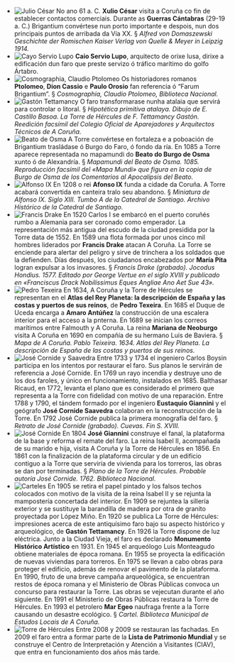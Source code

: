 * ![Julio César](http://ciav.s3.amazonaws.com/img/caesar.jpg "Julio César") No ano 61 a. C. **Xulio César** visita a Coruña co fin de establecer contactos comerciais. Durante as **Guerras Cántabras** (29-19 a. C.) Brigantium convértese nun porto importante e despois, nun dos principais puntos de arribada da Vía XX. § *Alfred von Domaszewski Geschichte der Romischen Kaiser Verlag von Quelle & Meyer in Leipzig 1914.*
* ![Cayo Servio Lupo](http://ciav.s3.amazonaws.com/img/lupus.jpg "Cayo Servio Lupo") **Caio Servio Lupo**, arquitecto de orixe lusa, dirixe a edificación dun faro que preste servizo ó tráfico marítimo do golfo Ártabro. 
* ![Cosmographia, Claudio Ptolomeo](http://ciav.s3.amazonaws.com/img/cosmographia_claudio_ptolomeo.jpg "Gastón Tettamancy") Os historiadores romanos **Ptolomeo**, **Dion Cassio** e **Paulo Orosio** fan referencia ó “Farum Brigantium”. § *Cosmographia, Claudio Ptolomeo, Biblioteca Nacional.*
* ![Gastón Tettamancy](http://ciav.s3.amazonaws.com/img/tettamancy-gaston.jpg "Cosmographia, Claudio Ptolomeo") O faro transformarase nunha atalaia que servirá para controlar o litoral. § *Hipotética primitiva atalaya. Dibujo de E. Castillo Basoa. La Torre de Hércules de F. Tettamancy Gastón. Reedición facsímil del Colegio Oficial de Aparejadores y Arquitectos Técnicos de A Coruña.*
* ![Beato de Osma](http://ciav.s3.amazonaws.com/img/beato-osma.jpg "Beato de Osma") A Torre convértese en fortaleza e a poboación de Brigantium trasládase ó Burgo do Faro, ó fondo da ría. En 1085 a Torre aparece representada no mapamundi do **Beato do Burgo de Osma** xunto ó de Alexandría.  § *Mapamundi del Beato de Osma. 1085. Reproducción facsímil del «Mapa Mundi»  que figura en la copia de Burgo de Osma de los Comentarios al Apocalipsis del Beato.*
* ![Alfonso IX](http://ciav.s3.amazonaws.com/img/alfonsoix.jpg "Alfonso IX") En 1208 o rei **Afonso IX** funda a cidade da Coruña. A Torre acabará convertida en canteira tralo seu abandono. § *Miniatura de Alfonso IX. Siglo XIII. Tumbo A de la Catedral de Santiago. Archivo Histórico de la Catedral de Santiago.*
* ![Francis Drake](http://ciav.s3.amazonaws.com/img/francis-drake.jpg "Francis Drake") En 1520 Carlos I se embarcó en el puerto coruñés rumbo a Alemania para ser coronado como emperador. La representación más antigua del escudo de la ciudad presidida por la Torre data de 1552. En 1589 una flota formada por unos cinco mil hombres liderados por **Francis Drake** atacan A Coruña. La Torre se enciende para alertar del peligro y sirve de trinchera a los soldados que la defienden. Días después, los ciudadanos encabezados por **María Pita** logran expulsar a los invasores.  § *Francis Drake (grabado). Jocodus Hondius. 1577. Editado por George Vertue en el siglo XVIII y publicado en «Franciscus Drack Nobilissimus Eques Angliae Ano Aet Sue 43».*
* ![Pedro Texeira](http://ciav.s3.amazonaws.com/img/pedro-texeira.jpg "Pedro Texeira") En 1634, A Coruña y la Torre de Hércules se representan en el **Atlas del Rey Planeta: la descripción de España y las costas y puertos de sus reinos**, de **Pedro Texeira**. En 1685 el Duque de Uceda encarga a **Amaro Antúñez** la construcción de una escalera interior para el acceso a la pnterna. En 1689 se inician los correos marítimos entre Falmouth y A Coruña. La reina **Mariana de Neoburgo** visita A Coruña en 1690 en compañía de su hermano Luis de Baviera.  § *Mapa de A Coruña. Pablo Teixeira. 1634. Atlas del Rey Planeta. La descripción de España de las costas y puertos de sus reinos.*
* ![José Cornide y Saavedra](http://ciav.s3.amazonaws.com/img/jose-cornide.jpg "José Cornide") Entre 1733 y 1734 el ingeniero Carlos Boysin participa en los intentos por restaurar el faro. Sus planos le servirán de referencia a José Cornide. En 1769 un rayo incendia y destruye uno de los dos faroles, y único en funcionamiento, instalados en 1685. Balthasar Ricaud, en 1772, levanta el plano que es considerado el primero que representa a la Torre con fidelidad con motivo de una reparación. Entre 1788 y 1790, el tándem formado por el ingeniero **Eustaquio Giannini** y el geógrafo **José Cornide Saavedra** colaboran en la reconstrucción de la Torre. En 1792 José Cornide publica la primera monografía del faro.  § *Retrato de José Cornide (grabado). Cuevas. Fin S. XVIII.*
* ![José Cornide](http://ciav.s3.amazonaws.com/img/plano-torre-biblioteca-nacional.jpg "José Cornide") En 1804 **José Giannini** construye el fanal, la plataforma de la base y reforma el remate del faro. La reina Isabel II, acompañada de su marido e hija, visita A Coruña y la Torre de Hércules en 1856. En 1861 con la finalización de la plataforma circular y de un edificio contiguo a la Torre que serviría de vivienda para los torreros, las obras se dan por terminadas.  § *Plano de la Torre de Hércules. Probable autoría José Cornide. 1762. Biblioteca Nacional.*
* ![Carteles](http://ciav.s3.amazonaws.com/img/carteles.jpg "Carteles") En 1905 se retira el papel pintado y los falsos techos colocados con motivo de la visita de la reina Isabel II y se rejunta la mampostería concertada del interior. En 1909 se rejuntea la sillería exterior y se sustituye la barandilla de madera por otra de granito proyectada por López Miño. En 1920 se publica La Torre de Hércules: impresiones acerca de este antiquísimo faro bajo su aspecto histórico y arqueológico, de **Gastón Tettamancy**. En 1926 la Torre dispone de luz eléctrica. Junto a la Ciudad Vieja, el faro es declarado **Monumento Histórico Artístico** en 1931.  En 1945 el arqueólogo Luis Monteagudo obtiene materiales de época romana. En 1955 se proyecta la edificación de nuevas viviendas para torreros. En 1975 se llevan a cabo obras para proteger el edificio, además de renovar el pavimento de la plataforma. En 1990, fruto de una breve campaña arqueológica, se encuentran restos de época romana y el Ministerio de Obras Públicas convoca un concurso para restaurar la Torre. Las obras se vejecutan durante el año siguiente. En 1991 el Ministerio de Obras Públicas restaura la Torre de Hércules. En 1993 el petrolero **Mar Egeo** naufraga frente a la Torre causando un desastre ecológico. § *Cartel. Biblioteca Municipal de Estudos Locais de A Coruña.*
* ![Torre de Hércules](http://ciav.s3.amazonaws.com/img/torre-noche.jpg "Torre de Hércules") Entre 2008 y 2009 se restauran las fachadas. En 2009 el faro entra a formar parte de la **Lista de Patrimonio Mundial** y se construye el Centro de Interpretación y Atención a Visitantes (CIAV), que entra en funcionamiento dos años más tarde.